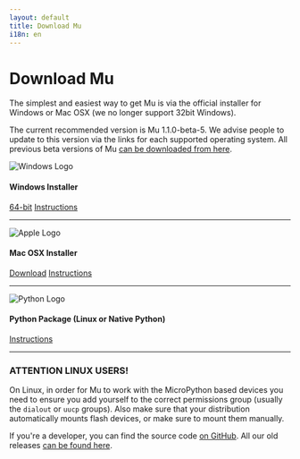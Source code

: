 ```yaml
---
layout: default
title: Download Mu
i18n: en
---
```


# Download Mu

The simplest and easiest way to get Mu is via the official installer for
Windows or Mac OSX (we no longer support 32bit Windows).

The current recommended version is Mu 1.1.0-beta-5. We advise people to update
to this version via the links for each supported operating system. All previous
beta versions of Mu [can be downloaded from here](https://github.com/mu-editor/mu/releases).

<div class="media">
  <div class="media-left">
    <img src="/img/windows_logo.png" alt="Windows Logo" class="media-object">
  </div>
  <div class="media-body">
    <h4 class="media-heading">Windows Installer</h4>
    <p><a href="https://github.com/mu-editor/mu/releases/download/1.1.0-beta.5/Mu-Editor-Win64-1.1.0b5.msi" class="btn btn-primary" role="button">64-bit</a>
    <a href="/en/howto/1.1/install_windows" class="btn btn-default" role="button">Instructions</a></p>
  </div>
</div>

<hr/>

<div class="media">
  <div class="media-left">
    <img src="/img/apple_logo.png" alt="Apple Logo" class="media-object">
  </div>
  <div class="media-body">
    <h4 class="media-heading">Mac OSX Installer</h4>
    <p><a href="https://github.com/mu-editor/mu/releases/download/1.1.0-beta.5/MuEditor-1.1.0b5.dmg" class="btn btn-primary" role="button">Download</a>
    <a href="/en/howto/1.1/install_macos" class="btn btn-default" role="button">Instructions</a></p>
  </div>
</div>

<hr/>

<div class="media">
  <div class="media-left">
    <img src="/img/python_logo.png" alt="Python Logo" class="media-object">
  </div>
  <div class="media-body">
    <h4 class="media-heading">Python Package (Linux or Native Python)</h4>
        <p><a href="/en/howto/1.1/install_with_python" class="btn btn-default" role="button">Instructions</a></p>
  </div>
</div>

<hr/>

<div class="panel panel-danger">
    <div class="panel-heading"><h3 class="panel-title">ATTENTION LINUX USERS!</h3></div>
    <div class="panel-body">
    <p>On Linux, in order for Mu to work with the MicroPython based devices
    you need to ensure you add yourself to the correct permissions group
    (usually the <code>dialout</code> or <code>uucp</code> groups). Also make
    sure that your distribution automatically mounts flash devices, or make
    sure to mount them manually.</p>
    </div>
</div>

If you're a developer, you can find the source code
[on GitHub](https://github.com/mu-editor/mu). All our old releases
[can be found here](https://github.com/mu-editor/mu/releases).
